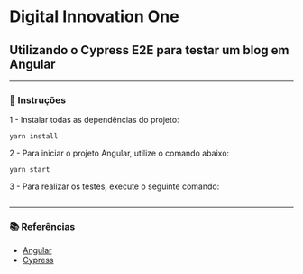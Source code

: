 # Digital Innovation One

## Utilizando o Cypress E2E para testar um blog em Angular


---

### 📝 Instruções

1 - Instalar todas as dependências do projeto:

```console
yarn install
```

2 - Para iniciar o projeto Angular, utilize o comando abaixo:

```console
yarn start
```

3 - Para realizar os testes, execute o seguinte comando:

```console

```

---

### 📚 Referências

- [Angular](https://angular.io/)
- [Cypress](https://www.cypress.io/)
